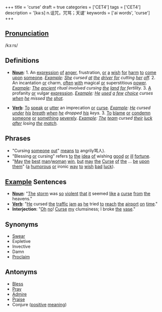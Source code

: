 +++
title = 'curse'
draft = true
categories = ['CET4']
tags = ['CET4']
description = '[kəːs] n.诅咒，咒骂；天谴'
keywords = ['ai words', 'curse']
+++

## [Pronunciation](/en/post/pronunciation/)
/kɜːrs/

## Definitions
- **[Noun](/en/post/noun/)**: 1. An [expression](/en/post/expression/) [of](/en/post/of/) [anger](/en/post/anger/), frustration, [or](/en/post/or/) [a](/en/post/a/) [wish](/en/post/wish/) [for](/en/post/for/) [harm](/en/post/harm/) [to](/en/post/to/) [come](/en/post/come/) [upon](/en/post/upon/) [someone](/en/post/someone/). *[Example](/en/post/example/): [She](/en/post/she/) cursed [at](/en/post/at/) [the](/en/post/the/) [driver](/en/post/driver/) [for](/en/post/for/) cutting [her](/en/post/her/) [off](/en/post/off/).*
   2. An incantation [or](/en/post/or/) charm, [often](/en/post/often/) [with](/en/post/with/) magical [or](/en/post/or/) superstitious [power](/en/post/power/). *[Example](/en/post/example/): [The](/en/post/the/) [ancient](/en/post/ancient/) ritual involved cursing [the](/en/post/the/) [land](/en/post/land/) [for](/en/post/for/) fertility.*
   3. [A](/en/post/a/) profanity [or](/en/post/or/) vulgar [expression](/en/post/expression/). *[Example](/en/post/example/): [He](/en/post/he/) [used](/en/post/used/) [a](/en/post/a/) [few](/en/post/few/) [choice](/en/post/choice/) curses [when](/en/post/when/) [he](/en/post/he/) missed [the](/en/post/the/) [shot](/en/post/shot/).*

- **[Verb](/en/post/verb/)**: [To](/en/post/to/) [speak](/en/post/speak/) [or](/en/post/or/) [utter](/en/post/utter/) an imprecation [or](/en/post/or/) [curse](/en/post/curse/). *[Example](/en/post/example/): [He](/en/post/he/) cursed [under](/en/post/under/) [his](/en/post/his/) [breath](/en/post/breath/) [when](/en/post/when/) [he](/en/post/he/) dropped [his](/en/post/his/) keys.*
   3. [To](/en/post/to/) [blame](/en/post/blame/) [or](/en/post/or/) [condemn](/en/post/condemn/) [someone](/en/post/someone/) [or](/en/post/or/) [something](/en/post/something/) [severely](/en/post/severely/). *[Example](/en/post/example/): [The](/en/post/the/) [team](/en/post/team/) cursed [their](/en/post/their/) [luck](/en/post/luck/) [after](/en/post/after/) losing [the](/en/post/the/) [match](/en/post/match/).*

## Phrases
- "Cursing [someone](/en/post/someone/) [out](/en/post/out/)" [means](/en/post/means/) [to](/en/post/to/) angrily骂人).
- "Blessing [or](/en/post/or/) cursing" refers [to](/en/post/to/) [the](/en/post/the/) [idea](/en/post/idea/) [of](/en/post/of/) wishing [good](/en/post/good/) [or](/en/post/or/) [ill](/en/post/ill/) [fortune](/en/post/fortune/).
- "[May](/en/post/may/) [the](/en/post/the/) [best](/en/post/best/) [man](/en/post/man/)/[woman](/en/post/woman/) [win](/en/post/win/), [but](/en/post/but/) [may](/en/post/may/) [the](/en/post/the/) [Curse](/en/post/curse/) [of](/en/post/of/) [the](/en/post/the/) ... [be](/en/post/be/) [upon](/en/post/upon/) [them](/en/post/them/)" ([a](/en/post/a/) [humorous](/en/post/humorous/) [or](/en/post/or/) ironic [way](/en/post/way/) [to](/en/post/to/) [wish](/en/post/wish/) [bad](/en/post/bad/) [luck](/en/post/luck/)).

## [Example](/en/post/example/) Sentences
- **[Noun](/en/post/noun/)**: "[The](/en/post/the/) [storm](/en/post/storm/) was [so](/en/post/so/) [violent](/en/post/violent/) [that](/en/post/that/) [it](/en/post/it/) seemed [like](/en/post/like/) [a](/en/post/a/) [curse](/en/post/curse/) [from](/en/post/from/) [the](/en/post/the/) heavens."
- **[Verb](/en/post/verb/)**: "[He](/en/post/he/) cursed [the](/en/post/the/) [traffic](/en/post/traffic/) [jam](/en/post/jam/) [as](/en/post/as/) [he](/en/post/he/) tried [to](/en/post/to/) [reach](/en/post/reach/) [the](/en/post/the/) [airport](/en/post/airport/) [on](/en/post/on/) [time](/en/post/time/)."
- **Interjection**: "[Oh](/en/post/oh/) [no](/en/post/no/)! [Curse](/en/post/curse/) [my](/en/post/my/) clumsiness; I broke [the](/en/post/the/) [vase](/en/post/vase/)."

## Synonyms
- [Swear](/en/post/swear/)
- Expletive
- Invective
- Damn
- [Proclaim](/en/post/proclaim/)

## Antonyms
- [Bless](/en/post/bless/)
- [Pray](/en/post/pray/)
- [Admire](/en/post/admire/)
- [Praise](/en/post/praise/)
- Conjure ([positive](/en/post/positive/) [meaning](/en/post/meaning/))
